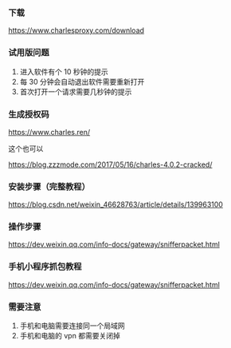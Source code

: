 ### 下载

<https://www.charlesproxy.com/download>

### 试用版问题

1. 进入软件有个 10 秒钟的提示
2. 每 30 分钟会自动退出软件需要重新打开
3. 首次打开一个请求需要几秒钟的提示

### 生成授权码

<https://www.charles.ren/>

这个也可以

<https://blog.zzzmode.com/2017/05/16/charles-4.0.2-cracked/>

### 安装步骤（完整教程）

<https://blog.csdn.net/weixin_46628763/article/details/139963100>

### 操作步骤

<https://dev.weixin.qq.com/info-docs/gateway/snifferpacket.html>

### 手机小程序抓包教程

<https://dev.weixin.qq.com/info-docs/gateway/snifferpacket.html>

### 需要注意

1. 手机和电脑需要连接同一个局域网
2. 手机和电脑的 vpn 都需要关闭掉
